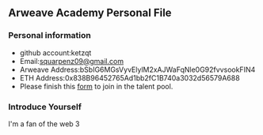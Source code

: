 ## Arweave Academy Personal File

### Personal information

- github account:ketzqt
- Email:squarpenz09@gmail.com
- Arweave Address:bSbIG6MGsVyvElylM2xAJWaFqNle0G92fvvsookFIN4
- ETH Address:0x838B96452765Ad1bb2fC1B740a3032d56579A688
- Please finish this [form](https://docs.google.com/forms/d/e/1FAIpQLSfWA5fIIcBgmRppm3jNz5vmf9Mai_QMVil-2pO4r7YKn_Zhtw/viewform?usp=sf_link) to join in the talent pool.

### Introduce Yourself
I'm a fan of the web 3